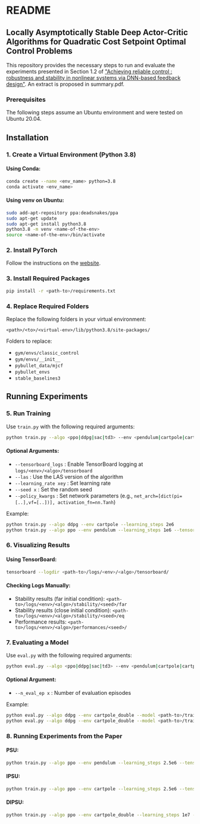 # README

## Locally Asymptotically Stable Deep Actor-Critic Algorithms for Quadratic Cost Setpoint Optimal Control Problems

This repository provides the necessary steps to run and evaluate the experiments presented in Section 1.2 of ["Achieving reliable control : robustness and stability in
nonlinear systems via DNN-based feedback design"](https://theses.hal.science/tel-04631894/file/TH2023ZOBOLISAMUELE.pdf). An extract is proposed in summary.pdf.

### Prerequisites

The following steps assume an Ubuntu environment and were tested on Ubuntu 20.04.

## Installation

### 1. Create a Virtual Environment (Python 3.8)

#### Using Conda:
```sh
conda create --name <env_name> python=3.8
conda activate <env_name>
```

#### Using venv on Ubuntu:
```sh
sudo add-apt-repository ppa:deadsnakes/ppa
sudo apt-get update
sudo apt-get install python3.8
python3.8 -m venv <name-of-the-env>
source <name-of-the-env>/bin/activate
```

### 2. Install PyTorch
Follow the instructions on the [website](https://pytorch.org/).

### 3. Install Required Packages
```sh
pip install -r <path-to>/requirements.txt
```

### 4. Replace Required Folders
Replace the following folders in your virtual environment:
```
<path>/<to>/<virtual-env>/lib/python3.8/site-packages/
```
Folders to replace:
- `gym/envs/classic_control`
- `gym/envs/__init__`
- `pybullet_data/mjcf`
- `pybullet_envs`
- `stable_baselines3`

## Running Experiments

### 5. Run Training
Use `train.py` with the following required arguments:

```sh
python train.py --algo <ppo|ddpg|sac|td3> --env <pendulum|cartpole|cartpole_double> --learning_steps <num_steps>
```

#### Optional Arguments:
- `--tensorboard_logs` : Enable TensorBoard logging at `logs/<env>/<algo>/tensorboard`
- `--las` : Use the LAS version of the algorithm
- `--learning_rate xey` : Set learning rate
- `--seed x` : Set the random seed
- `--policy_kwargs` : Set network parameters (e.g., `net_arch=[dict(pi=[..],vf=[..])], activation_fn=nn.Tanh`)

Example:
```sh
python train.py --algo ddpg --env cartpole --learning_steps 2e6
python train.py --algo ppo --env pendulum --learning_steps 1e6 --tensorboard_logs --learning_rate 1e-3 --seed 0 --las --policy_kwargs net_arch=[dict(pi=[256,256],vf=[256,256])], activation_fn=nn.Tanh
```

### 6. Visualizing Results
#### Using TensorBoard:
```sh
tensorboard --logdir <path-to>/logs/<env>/<algo>/tensorboard/
```
#### Checking Logs Manually:
- Stability results (far initial condition): `<path-to>/logs/<env>/<algo>/stability/<seed>/far`
- Stability results (close initial condition): `<path-to>/logs/<env>/<algo>/stability/<seed>/eq`
- Performance results: `<path-to>/logs/<env>/<algo>/performances/<seed>/`

### 7. Evaluating a Model
Use `eval.py` with the following required arguments:

```sh
python eval.py --algo <ppo|ddpg|sac|td3> --env <pendulum|cartpole|cartpole_double> --model <path-to>/trained_models/<algo>/<env>.zip
```

#### Optional Argument:
- `--n_eval_ep x` : Number of evaluation episodes

Example:
```sh
python eval.py --algo ddpg --env cartpole_double --model <path-to>/trained_models/ddpg/cartpole_double.zip
python eval.py --algo ddpg --env cartpole_double --model <path-to>/trained_models/las_ddpg/cartpole_double.zip --n_eval_ep 15
```

### 8. Running Experiments from the Paper
#### PSU:
```sh
python train.py --algo ppo --env pendulum --learning_steps 2.5e6 --tensorboard_logs --seed 0 --learning_rate 3e-3 --las --policy_kwargs net_arch=[dict(pi=[64,64],vf=[64,64])], activation_fn=nn.Tanh
```

#### IPSU:
```sh
python train.py --algo ppo --env cartpole --learning_steps 2.5e6 --tensorboard_logs --seed 0 --learning_rate 2.5e-4 --las --policy_kwargs net_arch=[dict(pi=[256,256],vf=[256,256])], activation_fn=nn.Tanh
```

#### DIPSU:
```sh
python train.py --algo ppo --env cartpole_double --learning_steps 1e7 --tensorboard_logs --seed 0 --learning_rate 1e-4 --las --policy_kwargs net_arch=[dict(pi=[64,64],vf=[64,64])], activation_fn=nn.Tanh
```



